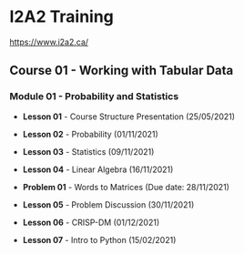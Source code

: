 # I2A2 Training

https://www.i2a2.ca/

## Course 01 - Working with Tabular Data

### Module 01 - Probability and Statistics

- **Lesson 01** - Course Structure Presentation (25/05/2021)
- **Lesson 02** - Probability (01/11/2021)
- **Lesson 03** - Statistics (09/11/2021)
- **Lesson 04** - Linear Algebra (16/11/2021)
- **Problem 01** - Words to Matrices (Due date: 28/11/2021)

- **Lesson 05** - Problem Discussion (30/11/2021)
- **Lesson 06** - CRISP-DM (01/12/2021)
- **Lesson 07** - Intro to Python (15/02/2021)
